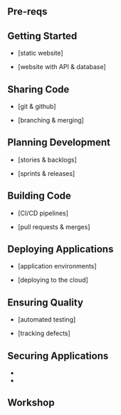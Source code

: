 

## Pre-reqs

## Getting Started

- [static website]

- [website with API & database]

## Sharing Code

- [git & github]

- [branching & merging]

## Planning Development

- [stories & backlogs]

- [sprints & releases]

## Building Code

- [CI/CD pipelines]

- [pull requests & merges]

## Deploying Applications

- [application environments]

- [deploying to the cloud]



## Ensuring Quality

- [automated testing]

- [tracking defects]


## Securing Applications

- 

- 

## Workshop
